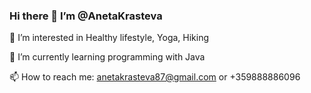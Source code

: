 ### Hi there 👋 I’m @AnetaKrasteva

👀 I’m interested in Healthy lifestyle, Yoga, Hiking

🌱 I’m currently learning programming with Java

📫 How to reach me: anetakrasteva87@gmail.com or +359888886096

